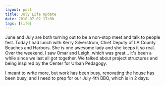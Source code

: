 ```yaml
---
layout: post
title: July Life Update
date: 2018-07-02 17:00
tags: [life]
---
```


June and July are both turning out to be a non-stop meet and talk to people fest.  Today I had lunch with Kerry Silverstrom, Chief Deputy of LA County Beaches and Harbors.  She is one awesome lady and she keeps it so real.  Over the weekend, I saw Omar and Leigh, which was great... it's been a while since we last all got together.  We talked about project structures and being inspired by the Center for Urban Pedagogy.

I meant to write more, but work has been busy, renovating the house has been busy, and I need to prep for our July 4th BBQ, which is in 2 days.
